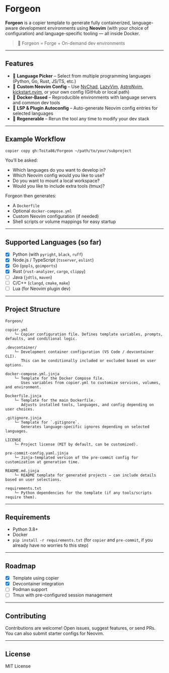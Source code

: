 # Forgeon

**Forgeon** is a copier template to generate fully containerized, language-aware development environments using **Neovim** (with your choice of configuration) and language-specific tooling — all inside Docker.

> 🧠 Forgeon = Forge + On-demand dev environments

---

## Features

- 🔧 **Language Picker** – Select from multiple programming languages (Python, Go, Rust, JS/TS, etc.)
- 🧠 **Custom Neovim Config** – Use [NvChad](https://github.com/NvChad/NvChad), [LazyVim](https://github.com/LazyVim/starter), [AstroNvim](https://github.com/AstroNvim/AstroNvim), [kickstart.nvim](https://github.com/nvim-lua/kickstart.nvim), or your own config (GitHub or local path)
- 🐋 **Docker-Based** – Reproducible environments with language servers and common dev tools
- 🧩 **LSP & Plugin Autoconfig** – Auto-generate Neovim config entries for selected languages
- 🔁 **Regenerable** – Rerun the tool any time to modify your dev stack

---

## Example Workflow

```bash
copier copy gh:Toita86/Forgeon ~/path/to/your/subproject
```

You’ll be asked:

* Which languages do you want to develop in?
* Which Neovim config would you like to use?
* Do you want to mount a local workspace?
* Would you like to include extra tools (tmux)?

Forgeon then generates:

* A `Dockerfile`
* Optional `docker-compose.yml`
* Custom Neovim configuration (if needed)
* Shell scripts or volume mappings for easy startup

---

## Supported Languages (so far)

* [x] Python (with `pyright`, `black`, `ruff`)
* [x] Node.js / TypeScript (`tsserver`, `eslint`)
* [x] Go (`gopls`, `goimports`)
* [x] Rust (`rust-analyzer`, `cargo`, `clippy`)
* [ ] Java (`jdtls`, `maven`)
* [ ] C/C++ (`clangd`, `cmake`, `make`)
* [ ] Lua (for Neovim plugin dev)

---

## Project Structure

```
Forgeon/

copier.yml
    └─ Copier configuration file. Defines template variables, prompts, defaults, and conditional logic.

.devcontainer/
    └─ Development container configuration (VS Code / devcontainer CLI).  
       This can be conditionally included or excluded based on user options.

docker-compose.yml.jinja
    └─ Template for the Docker Compose file.  
       Uses variables from copier.yml to customize services, volumes, and environment.

Dockerfile.jinja
    └─ Template for the main Dockerfile.  
       Adjusts installed tools, languages, and config depending on user choices.

.gitignore.jinja
    └─ Template for `.gitignore`.  
       Generates language-specific ignores depending on selected languages.

LICENSE
    └─ Project license (MIT by default, can be customized).

pre-commit-config.yaml.jinja
    └─ Jinja-templated version of the pre-commit config for customization at generation time.

README.md.jinja
    └─ README template for generated projects — can include details based on user selections.

requirements.txt
    └─ Python dependencies for the template (if any tools/scripts require them).
```

---

## Requirements

* Python 3.8+
* Docker
* `pip install -r requirements.txt` (for `copier` and `pre-commit`, if you already have no worries fo this step)

---

## Roadmap

* [x] Template using copier
* [x] Devcontainer integration
* [ ] Podman support
* [ ] Tmux with pre-configured session management

---

## Contributing

Contributions are welcome! Open issues, suggest features, or send PRs. You can also submit starter configs for Neovim.

---

## License

MIT License


